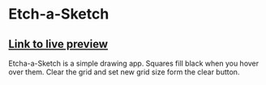 # Etch-a-Sketch
## [Link to live preview](https://konstanenonen.github.io/Etch-a-Sketch/)
Etcha-a-Sketch is a simple drawing app. Squares fill black when you hover over them. Clear the grid and set new grid size form the clear button.